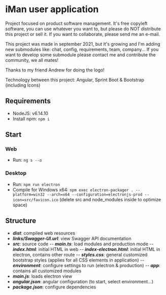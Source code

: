 
# iMan user application

  

Project focused on product software management. It's free copyleft software, you can use whatever you want to, but please do NOT distribute this project or sell it. If you want to collaborate, please send me an e-mail.

  

This project was made in september 2021, but it's growing and I'm adding new submodules like: chat, config, requirements, team, company... If you want to develop some submodule please contact me and contribute the community, we all mates!

  

Thanks to my friend Andrew for doing the logo!

  

Technology between this project: Angular, Sprint Boot & Bootstrap (including Icons)

  
  
## Requirements

- NodeJS: v6.14.10
- Install npm: `npm i`


## Start

### Web
- Run: `ng s --o`

### Desktop
- Run: `npm run electron`
- Compile for Windows x64: `npm exec electron-packager . --platform=win32 --arch=x64 --configuration=electronjs-prod --icon=src/favicon.ico` (delete src and node_modules inside to optimize space)

## Structure
- ***dist***: compiled web resources
- ***links/Swagger-UI.url***: view Swagger API documentation
- ***src***: source code
-- ***main.ts***: load modules and production mode
-- ***index.html***: initial HTML in web
-- ***index-electron.html***: initial HTML in electron, contains other route
-- ***styles.css***: general customized bootstrap styles (applies for all CSS elements in application)
-- ***environment***: configure settings to run (electron & production)
-- ***app***: contains all customized modules
- ***main.js***: loads electron view
- ***angular.json***: angular configuration (to start, select environment...)
- ***package.json***: configure dependencies